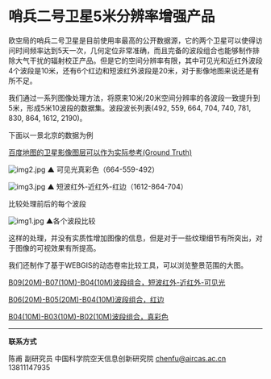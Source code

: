 # 哨兵二号卫星5米分辨率增强产品

欧空局的哨兵二号卫星是目前使用率最高的公开数据源，它的两个卫星可以使得访问时间频率达到5天一次，几何定位非常准确，而且完备的波段组合也能够制作排除大气干扰的辐射校正产品。但是它的空间分辨率有限，其中可见光和近红外波段4个波段是10米，还有6个红边和短波红外波段是20米，对于影像地图来说还是有所不足。

我们通过一系列图像处理方法，将原来10米/20米空间分辨率的各波段一致提升到5米，形成5米10波段的数据集。波段波长列表(492, 559, 664, 704, 740, 781, 830, 864, 1612, 2190)。

下面以一景北京的数据为例

[百度地图的卫星影像图层可以作为实际参考(Ground Truth)](https://map.baidu.com/@12987404.522244945,4854065.155816264,16.54z/maptype%3DB_EARTH_MAP)


![img2.jpg](https://s2.loli.net/2022/09/03/4D6k2nHcjUaBlNP.jpg)
▲ 可见光真彩色（664-559-492）

![img3.jpg](https://s2.loli.net/2022/09/03/9qKlM6gbptzGixP.jpg)
▲ 短波红外-近红外-红边（1612-864-704）

比较处理前后的每个波段

![img1.jpg](https://s2.loli.net/2022/09/03/O8d4nbk9iFzMBRU.jpg)
▲各个波段比较

这样的处理，并没有实质性增加图像的信息，但是对于一些纹理细节有所突出，对于图像的可视效果有所提高。



我们还制作了基于WEBGIS的动态卷帘比较工具，可以浏览整景范围的大图。

[B09(20M)-B07(10M)-B04(10M)波段组合，短波红外-近红外-可见光](http://satsee.radi.ac.cn:8080/guang/guang.html?uid=cc57c70e-e91b-4ba5-89b4-b7888f367663)

[B06(20M)-B05(20M)-B04(10M)波段组合，红边](http://satsee.radi.ac.cn:8080/guang/guang.html?uid=322ccebd-dec2-4d5c-93ab-28126f4af123)

[B04(10M)-B03(10M)-B02(10M)波段组合，真彩色](http://satsee.radi.ac.cn:8080/guang/guang.html?uid=eebdf409-1e7f-44e9-9ef8-6d12cb643f32)


---

**联系方式**

陈甫 副研究员
中国科学院空天信息创新研究院
chenfu@aircas.ac.cn
13811147935

